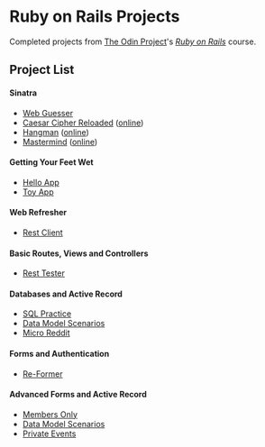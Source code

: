# Ruby on Rails Projects

Completed projects from [The Odin Project](http://www.theodinproject.com/)'s *[Ruby on Rails](http://www.theodinproject.com/ruby-on-rails)* course.

## Project List

#### Sinatra
- [Web Guesser](https://github.com/daglilley/odin-rails/tree/master/project_sinatra/web_guesser)
- [Caesar Cipher Reloaded](https://github.com/daglilley/odin-rails/tree/master/project_sinatra/caesar_cipher_reloaded) ([online](https://odin-caesar-cipher.herokuapp.com/))
- [Hangman](https://github.com/daglilley/odin-rails/tree/master/project_sinatra/hangman) ([online](https://odin-hangman.herokuapp.com/))
- [Mastermind](https://github.com/daglilley/odin-rails/tree/master/project_sinatra/mastermind) ([online](https://odin-mastermind.herokuapp.com/))

#### Getting Your Feet Wet
- [Hello App](https://github.com/daglilley/odin-rails/tree/master/project_feet_wet/hello_app)
- [Toy App](https://github.com/daglilley/odin-rails/tree/master/project_feet_wet/toy_app)

#### Web Refresher
- [Rest Client](https://github.com/daglilley/odin-rails/tree/master/project_web_refresher/rest_client)

#### Basic Routes, Views and Controllers
- [Rest Tester](https://github.com/daglilley/odin-rails/tree/master/project_basic_rvc/rest_tester)

#### Databases and Active Record
- [SQL Practice](https://github.com/daglilley/odin-rails/tree/master/project_sql_database)
- [Data Model Scenarios](https://github.com/daglilley/odin-rails/tree/master/project_active_record/scenarios)
- [Micro Reddit](https://github.com/daglilley/odin-rails/tree/master/project_active_record/micro-reddit)

#### Forms and Authentication
- [Re-Former](https://github.com/daglilley/odin-rails/tree/master/project_forms/re-former)

#### Advanced Forms and Active Record
- [Members Only](https://github.com/daglilley/odin-rails/tree/master/project_authentication/members-only)
- [Data Model Scenarios](https://github.com/daglilley/odin-rails/tree/master/project_associations/scenarios)
- [Private Events](project_associations/private-events)